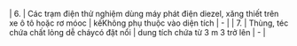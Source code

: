 | 6.    | Các trạm điện thử nghiệm dùng máy phát điện diezel, xăng thiết trên xe ô tô hoặc rơ móoc      | kếKhông phụ thuộc vào diện tích                            | -                                         |
| 7.    | Thùng, téc chứa chất lỏng dễ cháycó đặt nổi                                                   | dung tích chứa từ 3 m 3 trở lên                            | -                                         |